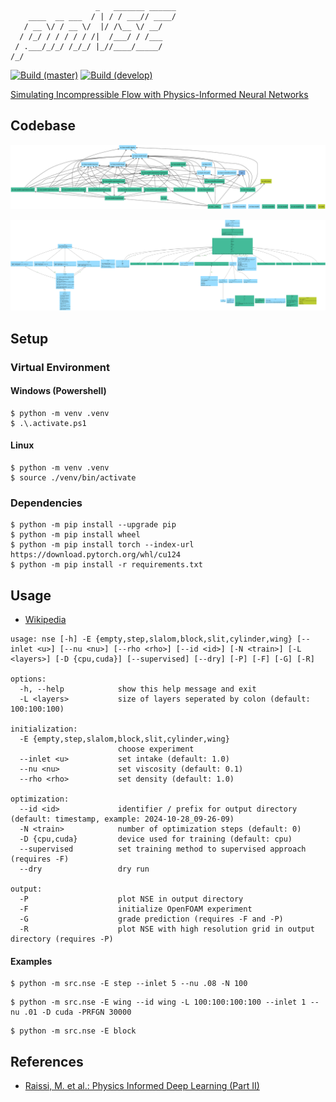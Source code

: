 ```text
                   _   _______ ______
    ____  __ ___  / | / / ___// ____/
   / __ \/ / __ \/  |/ /\__ \/ __/   
  / /_/ / / / / / /|  /___/ / /___   
 / .___/_/_/ /_/_/ |_//____/_____/   
/_/                                  
```

[![Build (master)](https://github.com/s9latimm/pinnse/actions/workflows/master.yml/badge.svg?branch=master)](https://github.com/s9latimm/pinnse/actions/workflows/master.yml)
[![Build (develop)](https://github.com/s9latimm/pinnse/actions/workflows/delevop.yml/badge.svg?branch=develop)](https://github.com/s9latimm/pinnse/actions/workflows/delevop.yml)

[Simulating Incompressible Flow with Physics-Informed Neural Networks](https://raw.githubusercontent.com/s9latimm/pinnse/master/paper_final.pdf)

## Codebase

[![UML](images/packages.svg)](https://github.com/s9latimm/pinnse/releases/latest/download/packages.pdf)

[![UML](images/classes.svg)](https://github.com/s9latimm/pinnse/releases/latest/download/classes.pdf)

## Setup

### Virtual Environment

#### Windows (Powershell)

```shell
$ python -m venv .venv
$ .\.activate.ps1
```


#### Linux

```shell
$ python -m venv .venv
$ source ./venv/bin/activate
```

### Dependencies

```shell
$ python -m pip install --upgrade pip
$ python -m pip install wheel
$ python -m pip install torch --index-url https://download.pytorch.org/whl/cu124
$ python -m pip install -r requirements.txt
```

## Usage

- [Wikipedia](https://en.wikipedia.org/wiki/Navier%E2%80%93Stokes_equations#Incompressible_flow)

```text
usage: nse [-h] -E {empty,step,slalom,block,slit,cylinder,wing} [--inlet <u>] [--nu <nu>] [--rho <rho>] [--id <id>] [-N <train>] [-L <layers>] [-D {cpu,cuda}] [--supervised] [--dry] [-P] [-F] [-G] [-R]

options:
  -h, --help            show this help message and exit
  -L <layers>           size of layers seperated by colon (default: 100:100:100)

initialization:
  -E {empty,step,slalom,block,slit,cylinder,wing}
                        choose experiment
  --inlet <u>           set intake (default: 1.0)
  --nu <nu>             set viscosity (default: 0.1)
  --rho <rho>           set density (default: 1.0)

optimization:
  --id <id>             identifier / prefix for output directory (default: timestamp, example: 2024-10-28_09-26-09)
  -N <train>            number of optimization steps (default: 0)
  -D {cpu,cuda}         device used for training (default: cpu)
  --supervised          set training method to supervised approach (requires -F)
  --dry                 dry run

output:
  -P                    plot NSE in output directory
  -F                    initialize OpenFOAM experiment
  -G                    grade prediction (requires -F and -P)
  -R                    plot NSE with high resolution grid in output directory (requires -P)
```

#### Examples

```shell
$ python -m src.nse -E step --inlet 5 --nu .08 -N 100
```

```shell
$ python -m src.nse -E wing --id wing -L 100:100:100:100 --inlet 1 --nu .01 -D cuda -PRFGN 30000
```

```shell
$ python -m src.nse -E block
```

## References

- [Raissi, M. et al.: Physics Informed Deep Learning (Part II)](https://arxiv.org/pdf/1711.10566)
